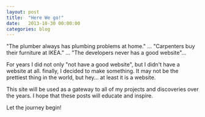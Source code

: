 ```yaml
---
layout: post
title:  "Here We go!"
date:   2013-10-30 00:00:00
categories: blog
---
```


"The plumber always has plumbing problems at home." ... "Carpenters buy their furniture at IKEA." ... "The developers never has a good website"...

For years I did not only "not have a good website", but I didn't have a website at all.  finally, I decided to make something.  It may not be the prettiest thing in the world, but hey... at least it is a website.

This site will be used as a gateway to all of my projects and discoveries over the years.  I hope that these posts will educate and inspire.

Let the journey begin!